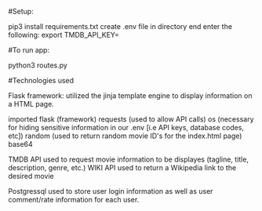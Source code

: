 #Setup:

pip3 install requirements.txt
create .env file in directory end enter the following: export TMDB_API_KEY=

#To run app:

python3 routes.py


#Technologies used

Flask framework: utilized the jinja template engine to display information on a HTML page.

imported flask (framework) requests (used to allow API calls) os (necessary for hiding sensitive information in our .env [i.e API keys, database codes, etc]) random (used to return random movie ID's for the index.html page) base64

TMDB API used to request movie information to be displayes (tagline, title, description, genre, etc.) WIKI API used to return a Wikipedia link to the desired movie

Postgressql used to store user login information as well as user comment/rate information for each user.
